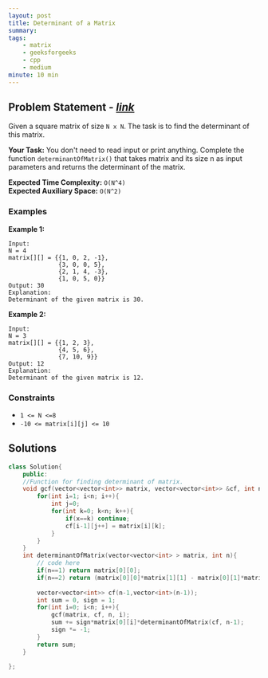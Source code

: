 ```yaml
---
layout: post
title: Determinant of a Matrix
summary:
tags:
    - matrix
    - geeksforgeeks
    - cpp
    - medium
minute: 10 min
---
```


## Problem Statement - [*link*](https://practice.geeksforgeeks.org/problems/determinant-of-a-matrix-1587115620/0/)  

Given a square matrix of size `N x N`. The task is to find the determinant of this matrix.

**Your Task:** 
You don't need to read input or print anything. Complete the function `determinantOfMatrix()` that takes matrix and its size n as input parameters and returns the determinant of the matrix.

**Expected Time Complexity:** `O(N^4)`  
**Expected Auxiliary Space:** `O(N^2)` 

### Examples

**Example 1:**   
```
Input:
N = 4
matrix[][] = {{1, 0, 2, -1},
              {3, 0, 0, 5},
              {2, 1, 4, -3},
              {1, 0, 5, 0}}
Output: 30
Explanation:
Determinant of the given matrix is 30.
```

**Example 2:**   
```
Input:
N = 3
matrix[][] = {{1, 2, 3},
              {4, 5, 6},
              {7, 10, 9}}
Output: 12
Explanation:
Determinant of the given matrix is 12.
```

### Constraints

+ `1 <= N <=8`
+ `-10 <= matrix[i][j] <= 10`

## Solutions

```cpp
class Solution{
    public:
    //Function for finding determinant of matrix.
    void gcf(vector<vector<int>> matrix, vector<vector<int>> &cf, int n, int x){
        for(int i=1; i<n; i++){
            int j=0;
            for(int k=0; k<n; k++){
                if(x==k) continue;
                cf[i-1][j++] = matrix[i][k];
            }
        }
    }
    int determinantOfMatrix(vector<vector<int> > matrix, int n){
        // code here 
        if(n==1) return matrix[0][0];
        if(n==2) return (matrix[0][0]*matrix[1][1] - matrix[0][1]*matrix[1][0]);
        
        vector<vector<int>> cf(n-1,vector<int>(n-1));
        int sum = 0, sign = 1;
        for(int i=0; i<n; i++){
            gcf(matrix, cf, n, i);
            sum += sign*matrix[0][i]*determinantOfMatrix(cf, n-1);
            sign *= -1;
        }
        return sum;
    }

};
```

